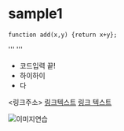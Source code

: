 # sample1

`function add(x,y) {return x+y};`

'''
'''

- 코드입력 끝!
- 하이하이
- 다

<링크주소>
[링크텍스트](링크주소)
[링크 텍스트](링크주, "부가설명")

![이미지연습](링크주소)
